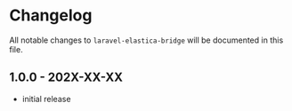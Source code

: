 # Changelog

All notable changes to `laravel-elastica-bridge` will be documented in this file.

## 1.0.0 - 202X-XX-XX

- initial release
